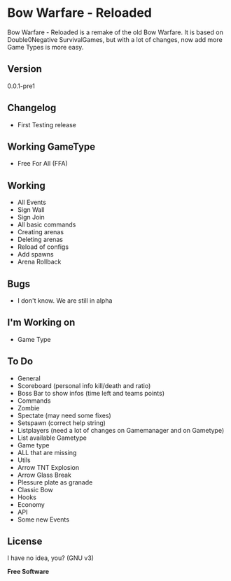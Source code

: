 Bow Warfare - Reloaded
=========

Bow Warfare - Reloaded is a remake of the old Bow Warfare.
It is based on Double0Negative SurvivalGames, but with a lot of changes, now add more Game Types is more easy.

Version
----

0.0.1-pre1

Changelog
----
 - First Testing release
 
Working GameType
----
 - Free For All (FFA)

Working
----
 - All Events
 - Sign Wall
 - Sign Join
 - All basic commands
 - Creating arenas
 - Deleting arenas
 - Reload of configs
 - Add spawns
 - Arena Rollback

Bugs
----
 - I don't know. We are still in alpha

I'm Working on
----
 - Game Type

To Do
----
 - General
  - Scoreboard (personal info kill/death and ratio)
  - Boss Bar to show infos (time left and teams points)
 - Commands
  - Zombie
  - Spectate (may need some fixes)
  - Setspawn (correct help string)
  - Listplayers (need a lot of changes on Gamemanager and on Gametype)
  - List available Gametype
 - Game type
  - ALL that are missing
 - Utils
  - Arrow TNT Explosion
  - Arrow Glass Break
  - Plessure plate as granade
  - Classic Bow
 - Hooks
  - Economy
 - API
  - Some new Events

License
----

I have no idea, you? (GNU v3)

**Free Software**